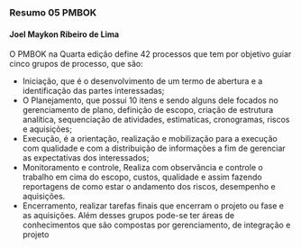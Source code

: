 
### Resumo 05 PMBOK

#### Joel Maykon Ribeiro de Lima

O PMBOK na Quarta edição define  42 processos que tem por objetivo guiar cinco grupos de processo, que são:
- Iniciação, que é o desenvolvimento de um termo de abertura e a identificação das partes interessadas;
- O Planejamento, que possui 10 itens e sendo alguns dele focados no gerenciamento de plano, definição de escopo, criação de estrutura analítica, sequenciação de atividades, estimaticas, cronogramas, riscos e aquisições;
- Execução, é a orientação, realização e mobilização para a execução com qualidade e com a distribuição de informações a fim de gerenciar as expectativas dos interessados;
- Monitoramento e controle, Realiza com observância e controle o trabalho em cima do escopo, custos, qualidade e assim fazendo reportagens de como estar o andamento dos riscos, desempenho e aquisições.
- Encerramento, realizar tarefas finais que encerram o projeto ou fase e as aquisições.
Além desses grupos pode-se ter áreas de conhecimentos que são compostas por gerenciamento, de integração e projeto
